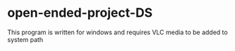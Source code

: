 # open-ended-project-DS
This program is written for windows and requires VLC media to be added to system path
